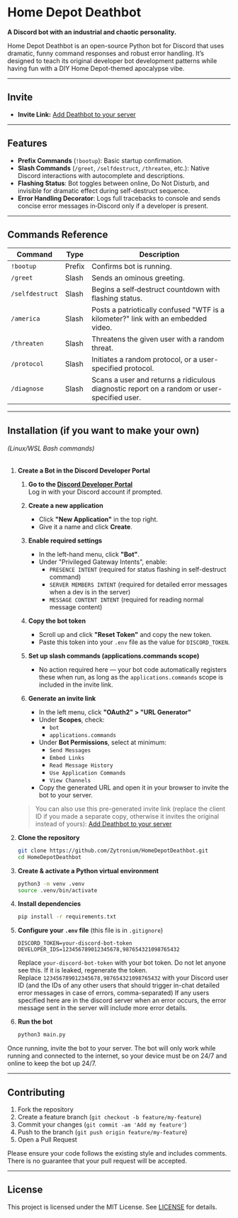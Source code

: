 # Home Depot Deathbot

**A Discord bot with an industrial and chaotic personality.**

Home Depot Deathbot is an open-source Python bot for Discord that uses dramatic, funny command responses and robust
error handling. It’s designed to teach its original developer bot development patterns while having fun with a
DIY Home Depot-themed apocalypse vibe.

---

## Invite

- **Invite Link:** [Add Deathbot to your server](https://discord.com/oauth2/authorize?client_id=1366947140160716981&permissions=277092584448&integration_type=0&scope=bot+applications.commands)

---

## Features

- **Prefix Commands** (`!bootup`): Basic startup confirmation.
- **Slash Commands** (`/greet`, `/selfdestruct`, `/threaten`, etc.): Native Discord interactions with autocomplete and descriptions.
- **Flashing Status**: Bot toggles between online, Do Not Disturb, and invisible for dramatic effect during self-destruct sequence.
- **Error Handling Decorator**: Logs full tracebacks to console and sends concise error messages in‑Discord only if a developer is present.

---

## Commands Reference

| Command         | Type   | Description                                                                                 |
|-----------------|--------|---------------------------------------------------------------------------------------------|
| `!bootup`       | Prefix | Confirms bot is running.                                                                    |
| `/greet`        | Slash  | Sends an ominous greeting.                                                                  |
| `/selfdestruct` | Slash  | Begins a self‑destruct countdown with flashing status.                                      |
| `/america`      | Slash  | Posts a patriotically confused "WTF is a kilometer?" link with an embedded video.           |
| `/threaten`     | Slash  | Threatens the given user with a random threat.                                              |
| `/protocol`     | Slash  | Initiates a random protocol, or a user-specified protocol.                                  |
| `/diagnose`     | Slash  | Scans a user and returns a ridiculous diagnostic report on a random or user-specified user. |

---

## Installation (if you want to make your own)
###### (Linux/WSL Bash commands)

1. **Create a Bot in the Discord Developer Portal**

    1. **Go to the [Discord Developer Portal](https://discord.com/developers/applications)**  
       Log in with your Discord account if prompted.

    2. **Create a new application**
       - Click **"New Application"** in the top right.
       - Give it a name and click **Create**.

    3. **Enable required settings**
       - In the left-hand menu, click **"Bot"**.
       - Under "Privileged Gateway Intents", enable:
         - `PRESENCE INTENT` (required for status flashing in self-destruct command)
         - `SERVER MEMBERS INTENT` (required for detailed error messages when a dev is in the server)
         - `MESSAGE CONTENT INTENT` (required for reading normal message content)

    4. **Copy the bot token**
       - Scroll up and click **"Reset Token"** and copy the new token.
       - Paste this token into your `.env` file as the value for `DISCORD_TOKEN`.

    5. **Set up slash commands (applications.commands scope)**
       - No action required here — your bot code automatically registers these when run, as long as the `applications.commands` scope is included in the invite link.

    6. **Generate an invite link**
       - In the left menu, click **"OAuth2" > "URL Generator"**
       - Under **Scopes**, check:
         - `bot`
         - `applications.commands`
       - Under **Bot Permissions**, select at minimum:
         - `Send Messages`
         - `Embed Links`
         - `Read Message History`
         - `Use Application Commands`
         - `View Channels`
       - Copy the generated URL and open it in your browser to invite the bot to your server.

    > You can also use this pre-generated invite link (replace the client ID if you made a separate copy, otherwise it invites the original instead of yours):
    > [Add Deathbot to your server](https://discord.com/oauth2/authorize?client_id=1366947140160716981&permissions=277092584448&integration_type=0&scope=bot+applications.commands)

2. **Clone the repository**  
   ```bash
   git clone https://github.com/Zytronium/HomeDepotDeathbot.git
   cd HomeDepotDeathbot
   ```

3. **Create & activate a Python virtual environment**
   ```bash
   python3 -m venv .venv
   source .venv/bin/activate
   ```

4. **Install dependencies**
   ```bash
   pip install -r requirements.txt
   ```

5. **Configure your `.env` file** (this file is in `.gitignore`)
   ```dotenv
   DISCORD_TOKEN=your-discord-bot-token
   DEVELOPER_IDS=123456789012345678,987654321098765432
   ```
   Replace `your-discord-bot-token` with your bot token. Do not let anyone see this. If it is leaked, regenerate the token.  
   Replace `123456789012345678,987654321098765432` with your Discord user ID (and the IDs of any other users that should trigger in-chat detailed error messages in case of errors, comma-separated)
   If any users specified here are in the discord server when an error occurs, the error message sent in the server will
include more error details.

6. **Run the bot**
    ```bash
    python3 main.py
    ```

Once running, invite the bot to your server. The bot will only work while running and connected to the internet,
so your device must be on 24/7 and online to keep the bot up 24/7.

---

## Contributing

1. Fork the repository
2. Create a feature branch (`git checkout -b feature/my-feature`)
3. Commit your changes (`git commit -am 'Add my feature'`)
4. Push to the branch (`git push origin feature/my-feature`)
5. Open a Pull Request

Please ensure your code follows the existing style and includes comments. There is no guarantee that your pull 
request will be accepted.

---

## License

This project is licensed under the MIT License. See [LICENSE](LICENSE) for details.
